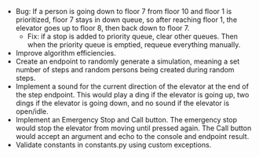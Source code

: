- Bug: If a person is going down to floor 7 from floor 10 and floor 1 is prioritized, floor 7 stays in down queue, so after reaching floor 1, the elevator goes up to floor 8, then back down to floor 7.
  - Fix: if a stop is added to priority queue, clear other queues. Then when the priority queue is emptied, requeue everything manually.
- Improve algorithm efficiencies.
- Create an endpoint to randomly generate a simulation, meaning a set number of steps and random persons being created during random steps.
- Implement a sound for the current direction of the elevator at the end of the step endpoint. This would play a ding if the elevator is going up, two dings if the elevator is going down, and no sound if the elevator is open/idle.
- Implement an Emergency Stop and Call button. The emergency stop would stop the elevator from moving until pressed again. The Call button would accept an argument and echo to the console and endpoint result.
- Validate constants in constants.py using custom exceptions.
